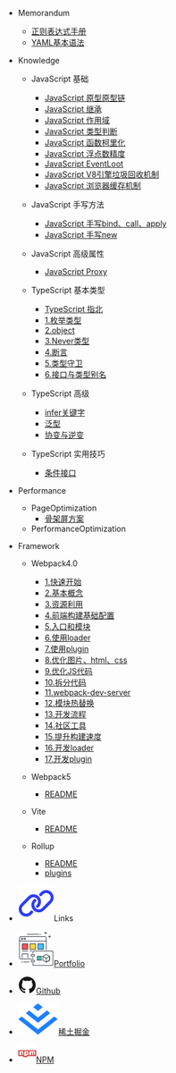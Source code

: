 - Memorandum

  - [正则表达式手册](/post/memorandum/正则表达式手册.md)
  - [YAML基本语法](/post/memorandum/YAML基本语法.md)

- Knowledge

  - JavaScript 基础
    - [JavaScript 原型原型链](/post/knowledge/JavaScript基础/JavaScript原型原型链.md)
    - [JavaScript 继承](/post/knowledge/JavaScript基础/JavaScript继承.md)
    - [JavaScript 作用域](/post/knowledge/JavaScript基础/JavaScript作用域.md)
    - [JavaScript 类型判断](/post/knowledge/JavaScript基础/JavaScript类型判断.md)
    - [JavaScript 函数柯里化](/post/knowledge/JavaScript基础/JavaScript函数柯里化.md)
    - [JavaScript 浮点数精度](/post/knowledge/JavaScript基础/JavaScript浮点数精度.md)
    - [JavaScript EventLoot](/post/knowledge/JavaScript基础/JavaScriptEventLoop.md)
    - [JavaScript V8引擎垃圾回收机制](/post/knowledge/JavaScript基础/JavaScriptV8引擎垃圾回收.md)
    - [JavaScript 浏览器缓存机制](/post/knowledge/JavaScript基础/JavaScript缓存机制/artical.md)

  - JavaScript 手写方法
    - [JavaScript 手写bind、call、apply](/post/knowledge/JavaScript手写方法/JavaScript手写bind_call_apply.md)
    - [JavaScript 手写new](/post/knowledge/JavaScript手写方法/JavaScript手写new.md)

  - JavaScript 高级属性
    - [JavaScript Proxy](/post/knowledge/JavaScript属性/Proxy.md)

  <!-- - Css 基础 -->

  - TypeScript 基本类型
    - [TypeScript 指北](/post/knowledge/TypeScript基础/README.md)
    - [1.枚举类型](/post/knowledge/TypeScript基础/1_枚举类型.md)
    - [2.object](/post/knowledge/TypeScript基础/2_object.md)
    - [3.Never类型](/post/knowledge/TypeScript基础/3_Never类型.md)
    - [4.断言](/post/knowledge/TypeScript基础/4_断言.md)
    - [5.类型守卫](/post/knowledge/TypeScript基础/5_类型守卫.md)
    - [6.接口与类型别名](/post/knowledge/TypeScript基础/6_接口与类型别名.md)

  - TypeScript 高级
    - [infer关键字](/post/knowledge/TypeScript高级/20210816_infer关键字.md)
    - [泛型](/post/knowledge/TypeScript高级/20210901_泛型.md)
    - [协变与逆变](/post/knowledge/TypeScript高级/20220816_协变逆变.md)

  - TypeScript 实用技巧
    - [条件接口](/post/knowledge/TypeScript实用技巧/20221230_条件接口.md)

<!-- - NodeJS -->

- Performance

  - PageOptimization
    - [骨架屏方案](/post/performance/骨架屏方案.md)
  - PerformanceOptimization

- Framework

  <!-- - React -->

  - Webpack4.0
    - [1.快速开始](/post/framework/Webpack/Webpack4.0/1.快速开始.md)
    - [2.基本概念](/post/framework/Webpack/Webpack4.0/2.基本概念.md)
    - [3.资源利用](/post/framework/Webpack/Webpack4.0/1.资源利用.md)
    - [4.前端构建基础配置](/post/framework/Webpack/Webpack4.0/4.前端构建基础配置.md)
    - [5.入口和模块](/post/framework/Webpack/Webpack4.0/5.入口和模块.md)
    - [6.使用loader](/post/framework/Webpack/Webpack4.0/6.使用loader.md)
    - [7.使用plugin](/post/framework/Webpack/Webpack4.0/7.使用plugin.md)
    - [8.优化图片、html、css](/post/framework/Webpack/Webpack4.0/8.优化图片&HTML&CSS.md)
    - [9.优化JS代码](/post/framework/Webpack/Webpack4.0/9.优化JS代码.md)
    - [10.拆分代码](/post/framework/Webpack/Webpack4.0/10.拆分代码.md)
    - [11.webpack-dev-server](/post/framework/Webpack/Webpack4.0/11.webpack-dev-server.md)
    - [12.模块热替换](/post/framework/Webpack/Webpack4.0/12.模块热替换.md)
    - [13.开发流程](/post/framework/Webpack/Webpack4.0/13.开发流程.md)
    - [14.社区工具](/post/framework/Webpack/Webpack4.0/14.社区工具.md)
    - [15.提升构建速度](/post/framework/Webpack/Webpack4.0/15.提升构建速度.md)
    - [16.开发loader](/post/framework/Webpack/Webpack4.0/16.开发loader.md)
    - [17.开发plugin](/post/framework/Webpack/Webpack4.0/17.开发plugin.md)

  - Webpack5
    - [README](/post/framework/Webpack/README.md)

  - Vite
    - [README](/post/framework/Vite/README.md)

  - Rollup
    - [README](/post/framework/Rollup/README.md)
    - [plugins](/post/framework/Rollup/Plugins.md)

<!-- - 数据结构 -->

<!-- - 算法 -->

- <p class="sidebar-link-title"><img src="/assets/img/link.svg"></img>Links</p>

- <a class="sidebar-link" target="_blank" href="https://portfolio.zhangjc.cn/"><img src="/assets/img/portfolio.svg"></img>Portfolio</a>
- <a class="sidebar-link" target="_blank" href="https://github.com/zhangjichengcc"><img src="/assets/img/github.svg"></img>Github</a>
- <a class="sidebar-link" target="_blank" href="https://juejin.cn/user/3491704659003998"><img src="/assets/img/juejin.svg"></img>稀土掘金</a>
- <a class="sidebar-link" target="_blank" href="https://www.npmjs.com/~zhangjicheng"><img src="/assets/img/npm.svg"></img>NPM</a>

